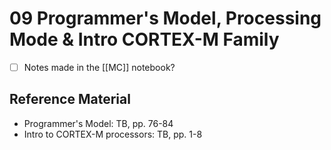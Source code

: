# 09 Programmer's Model, Processing Mode & Intro CORTEX-M Family
* [ ] Notes made in the [[MC]] notebook?
 
 ## Reference Material
- Programmer's Model: TB, pp. 76-84
- Intro to CORTEX-M processors: TB, pp. 1-8
